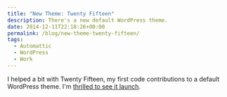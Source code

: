 ```yaml
---
title: "New Theme: Twenty Fifteen"
description: There's a new default WordPress theme.
date: 2014-12-11T22:18:26+00:00
permalink: /blog/new-theme-twenty-fifteen/
tags:
  - Automattic
  - WordPress
  - Work
---
```


I helped a bit with Twenty Fifteen, my first code contributions to a default WordPress theme. I'm [thrilled to see it launch](http://en.blog.wordpress.com/2014/12/10/twenty-fifteen).